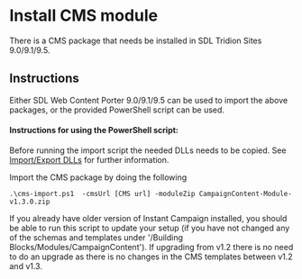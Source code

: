 Install CMS module
=========================

There is a CMS package that needs be installed in SDL Tridion Sites 9.0/9.1/9.5.

Instructions
-------------

Either SDL Web Content Porter 9.0/9.1/9.5 can be used to import the above packages, or the provided PowerShell script can be used.

#### Instructions for using the PowerShell script:

Before running the import script the needed DLLs needs to be copied. See [Import/Export DLLs](./ImportExport/sites9/README.md) for further information.

Import the CMS package by doing the following

```
.\cms-import.ps1  -cmsUrl [CMS url] -moduleZip CampaignContent-Module-v1.3.0.zip
```

If you already have older version of Instant Campaign installed, you should be able to run this script to update your setup (if you have not changed any of the schemas and templates under '/Building Blocks/Modules/CampaignContent'). If upgrading from v1.2 there is no need to do an upgrade as there is no changes in the CMS templates between v1.2 and v1.3.
